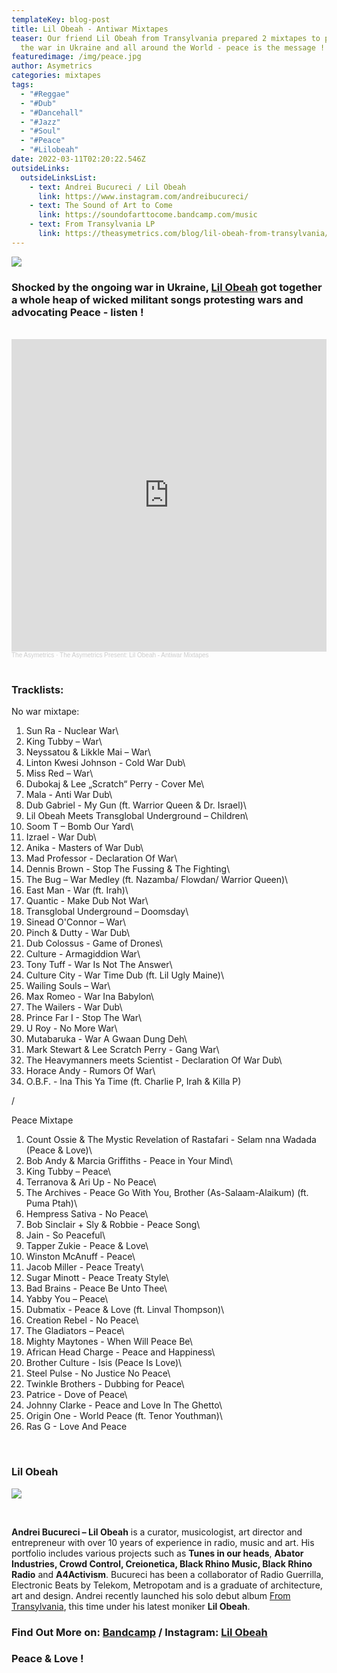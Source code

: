 ```yaml
---
templateKey: blog-post
title: Lil Obeah - Antiwar Mixtapes
teaser: Our friend Lil Obeah from Transylvania prepared 2 mixtapes to protest
  the war in Ukraine and all around the World - peace is the message !
featuredimage: /img/peace.jpg
author: Asymetrics
categories: mixtapes
tags:
  - "#Reggae"
  - "#Dub"
  - "#Dancehall"
  - "#Jazz"
  - "#Soul"
  - "#Peace"
  - "#Lilobeah"
date: 2022-03-11T02:20:22.546Z
outsideLinks:
  outsideLinksList:
    - text: Andrei Bucureci / Lil Obeah
      link: https://www.instagram.com/andreibucureci/
    - text: The Sound of Art to Come
      link: https://soundofarttocome.bandcamp.com/music
    - text: From Transylvania LP
      link: https://theasymetrics.com/blog/lil-obeah-from-transylvania/
---
```

![](/img/war.jpg)

### Shocked by the ongoing war in Ukraine, [Lil Obeah](https://theasymetrics.com/blog/lil-obeah-from-transylvania/) got together a whole heap of wicked militant songs protesting wars and advocating Peace - listen !

<br>

<iframe width="100%" height="500" scrolling="no" frameborder="no" allow="autoplay" src="https://w.soundcloud.com/player/?url=https%3A//api.soundcloud.com/playlists/1406114464&color=%23ff5500&auto_play=false&hide_related=false&show_comments=true&show_user=true&show_reposts=false&show_teaser=true&visual=true"></iframe><div style="font-size: 10px; color: #cccccc;line-break: anywhere;word-break: normal;overflow: hidden;white-space: nowrap;text-overflow: ellipsis; font-family: Interstate,Lucida Grande,Lucida Sans Unicode,Lucida Sans,Garuda,Verdana,Tahoma,sans-serif;font-weight: 100;"><a href="https://soundcloud.com/the-asymetrics" title="The Asymetrics" target="_blank" style="color: #cccccc; text-decoration: none;">The Asymetrics</a> · <a href="https://soundcloud.com/the-asymetrics/sets/the-asymetrics-present-lil" title="The Asymetrics Present: Lil Obeah - Antiwar Mixtapes" target="_blank" style="color: #cccccc; text-decoration: none;">The Asymetrics Present: Lil Obeah - Antiwar Mixtapes</a></div>

<br>

### Tracklists:

No war mixtape:

1. Sun Ra - Nuclear War\
2. King Tubby – War\
3. Neyssatou & Likkle Mai – War\
4. Linton Kwesi Johnson - Cold War Dub\
5. Miss Red – War\
6. Dubokaj & Lee „Scratch“ Perry - Cover Me\
7. Mala - Anti War Dub\
8. Dub Gabriel - My Gun (ft. Warrior Queen & Dr. Israel)\
9. Lil Obeah Meets Transglobal Underground – Children\
10. Soom T – Bomb Our Yard\
11. Izrael - War Dub\
12. Anika - Masters of War Dub\
13. Mad Professor - Declaration Of War\
14. Dennis Brown - Stop The Fussing & The Fighting\
15. The Bug – War Medley (ft. Nazamba/ Flowdan/ Warrior Queen)\
16. East Man - War (ft. Irah)\
17. Quantic - Make Dub Not War\
18. Transglobal Underground – Doomsday\
19. Sinead O'Connor – War\
20. Pinch & Dutty - War Dub\
21. Dub Colossus - Game of Drones\
22. Culture - Armagiddion War\
23. Tony Tuff - War Is Not The Answer\
24. Culture City - War Time Dub (ft. Lil Ugly Maine)\
25. Wailing Souls – War\
26. Max Romeo - War Ina Babylon\
27. The Wailers - War Dub\
28. Prince Far I - Stop The War\
29. U Roy - No More War\
30. Mutabaruka - War A Gwaan Dung Deh\
31. Mark Stewart & Lee Scratch Perry - Gang War\
32. The Heavymanners meets Scientist - Declaration Of War Dub\
33. Horace Andy - Rumors Of War\
34. O.B.F. - Ina This Ya Time (ft. Charlie P, Irah & Killa P)

/ 

Peace Mixtape

1. Count Ossie & The Mystic Revelation of Rastafari - Selam nna Wadada (Peace & Love)\
2. Bob Andy & Marcia Griffiths - Peace in Your Mind\
3. King Tubby – Peace\
4. Terranova & Ari Up - No Peace\
5. The Archives - Peace Go With You, Brother (As-Salaam-Alaikum) (ft. Puma Ptah)\
6. Hempress Sativa - No Peace\
7. Bob Sinclair + Sly & Robbie - Peace Song\
8. Jain - So Peaceful\
9. Tapper Zukie - Peace & Love\
10. Winston McAnuff - Peace\
11. Jacob Miller - Peace Treaty\
12. Sugar Minott - Peace Treaty Style\
13. Bad Brains - Peace Be Unto Thee\
14. Yabby You – Peace\
15. Dubmatix - Peace & Love (ft. Linval Thompson)\
16. Creation Rebel - No Peace\
17. The Gladiators – Peace\
18. Mighty Maytones - When Will Peace Be\
19. African Head Charge - Peace and Happiness\
20. Brother Culture - Isis (Peace Is Love)\
21. Steel Pulse - No Justice No Peace\
22. Twinkle Brothers - Dubbing for Peace\
23. Patrice - Dove of Peace\
24. Johnny Clarke - Peace and Love In The Ghetto\
25. Origin One - World Peace (ft. Tenor Youthman)\
26. Ras G - Love And Peace

<br>

### Lil Obeah



![](/img/theasymetrics_andrei_cris_lilobeah.jpg)

<br>

**Andrei Bucureci – Lil Obeah** is a curator, musicologist, art director and entrepreneur with over 10 years of experience in radio, music and art. His portfolio includes various projects such as **Tunes in our heads**, **Abator Industries, Crowd Control, Creionetica, Black Rhino Music, Black Rhino Radio** and **A4Activism**. Bucureci has been a collaborator of Radio Guerrilla, Electronic Beats by Telekom, Metropotam and is a graduate of architecture, art and design. Andrei recently launched his solo debut album  [From Transylvania](https://soundofarttocome.bandcamp.com/album/from-transylvania), this time under his latest moniker **Lil Obeah**.

### Find Out More on: [Bandcamp](https://soundofarttocome.bandcamp.com/) / Instagram:  [Lil Obeah ](https://www.instagram.com/andreibucureci/)



### Peace & Love !